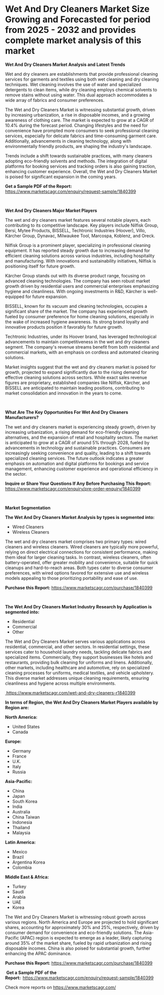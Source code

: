 <p><h1>Wet And Dry Cleaners Market Size Growing and Forecasted for period from 2025 - 2032 and provides complete market analysis of this market</h1></p><p><strong>Wet And Dry Cleaners Market Analysis and Latest Trends</strong></p>
<p><p>Wet and dry cleaners are establishments that provide professional cleaning services for garments and textiles using both wet cleaning and dry cleaning techniques. Wet cleaning involves the use of water and specialized detergents to clean items, while dry cleaning employs chemical solvents to remove stains without using water. This dual approach accommodates a wide array of fabrics and consumer preferences.</p><p>The Wet and Dry Cleaners Market is witnessing substantial growth, driven by increasing urbanization, a rise in disposable incomes, and a growing awareness of clothing care. The market is expected to grow at a CAGR of 10.4% during the forecast period. Changing lifestyles and the need for convenience have prompted more consumers to seek professional cleaning services, especially for delicate fabrics and time-consuming garment care. Additionally, advancements in cleaning technology, along with environmentally friendly products, are shaping the industry's landscape. </p><p>Trends include a shift towards sustainable practices, with many cleaners adopting eco-friendly solvents and methods. The integration of digital platforms for booking services and tracking orders is also gaining traction, enhancing customer experience. Overall, the Wet and Dry Cleaners Market is poised for significant expansion in the coming years.</p></p>
<p><strong>Get a Sample PDF of the Report:&nbsp;</strong> <a href="https://www.marketscagr.com/enquiry/request-sample/1840399?utm_campaign=2238&utm_medium=2&utm_source=Github&utm_content=ia&utm_term=22022025&utm_id=wet-and-dry-cleaners">https://www.marketscagr.com/enquiry/request-sample/1840399</a></p>
<p>&nbsp;</p>
<p><strong>Wet And Dry Cleaners Major Market Players</strong></p>
<p><p>The wet and dry cleaners market features several notable players, each contributing to its competitive landscape. Key players include Nilfisk Group, Bersi, Mytee Products, BISSELL, Techtronic Industries (Hoover), Villo, Kärcher Group, Dynavac, Milwaukee Tool, Marcospa, Koblenz, and Oreck.</p><p>Nilfisk Group is a prominent player, specializing in professional cleaning equipment. It has reported steady growth due to increasing demand for efficient cleaning solutions across various industries, including hospitality and manufacturing. With innovations and sustainability initiatives, Nilfisk is positioning itself for future growth.</p><p>Kärcher Group stands out with its diverse product range, focusing on advanced cleaning technologies. The company has seen robust market growth driven by residential users and commercial enterprises emphasizing hygiene and cleanliness. With ongoing investments in R&D, Kärcher is well-equipped for future expansion.</p><p>BISSELL, known for its vacuum and cleaning technologies, occupies a significant share of the market. The company has experienced growth fueled by consumer preference for home cleaning solutions, especially in the wake of increased hygiene awareness. Its strong brand loyalty and innovative products position it favorably for future growth.</p><p>Techtronic Industries, under its Hoover brand, has leveraged technological advancements to maintain competitiveness in the wet and dry cleaners segment. The company's revenue streams benefit from both residential and commercial markets, with an emphasis on cordless and automated cleaning solutions.</p><p>Market insights suggest that the wet and dry cleaners market is poised for growth, projected to expand significantly due to the rising demand for effective cleaning solutions across sectors. While exact sales revenue figures are proprietary, established companies like Nilfisk, Kärcher, and BISSELL are anticipated to maintain leading positions, contributing to market consolidation and innovation in the years to come.</p></p>
<p>&nbsp;</p>
<p><strong>What Are The Key Opportunities For Wet And Dry Cleaners Manufacturers?</strong></p>
<p><p>The wet and dry cleaners market is experiencing steady growth, driven by increasing urbanization, a rising demand for eco-friendly cleaning alternatives, and the expansion of retail and hospitality sectors. The market is anticipated to grow at a CAGR of around 5% through 2028, fueled by advancements in technology and sustainable practices. Consumers are increasingly seeking convenience and quality, leading to a shift towards specialized cleaning services. The future outlook indicates a greater emphasis on automation and digital platforms for bookings and service management, enhancing customer experience and operational efficiency in the sector.</p></p>
<p><strong>Inquire or Share Your Questions If Any Before Purchasing This Report:</strong> <a href="https://www.marketscagr.com/enquiry/pre-order-enquiry/1840399?utm_campaign=2238&utm_medium=2&utm_source=Github&utm_content=ia&utm_term=22022025&utm_id=wet-and-dry-cleaners">https://www.marketscagr.com/enquiry/pre-order-enquiry/1840399</a></p>
<p>&nbsp;</p>
<p><strong>Market Segmentation</strong></p>
<p><strong>The Wet And Dry Cleaners Market Analysis by types is segmented into:</strong></p>
<p><ul><li>Wired Cleaners</li><li>Wireless Cleaners</li></ul></p>
<p><p>The wet and dry cleaners market comprises two primary types: wired cleaners and wireless cleaners. Wired cleaners are typically more powerful, relying on direct electrical connections for consistent performance, making them ideal for larger cleaning tasks. In contrast, wireless cleaners, often battery-operated, offer greater mobility and convenience, suitable for quick cleanups and hard-to-reach areas. Both types cater to diverse consumer preferences, with wired options favored for extensive use and wireless models appealing to those prioritizing portability and ease of use.</p></p>
<p><strong>Purchase this Report:&nbsp;</strong><a href="https://www.marketscagr.com/purchase/1840399?utm_campaign=2238&utm_medium=2&utm_source=Github&utm_content=ia&utm_term=22022025&utm_id=wet-and-dry-cleaners">https://www.marketscagr.com/purchase/1840399</a></p>
<p>&nbsp;</p>
<p><strong>The Wet And Dry Cleaners Market Industry Research by Application is segmented into:</strong></p>
<p><ul><li>Residential</li><li>Commercial</li><li>Other</li></ul></p>
<p><p>The Wet and Dry Cleaners Market serves various applications across residential, commercial, and other sectors. In residential settings, these services cater to household laundry needs, tackling delicate fabrics and specialized items. Commercially, they support businesses like hotels and restaurants, providing bulk cleaning for uniforms and linens. Additionally, other markets, including healthcare and automotive, rely on specialized cleaning processes for uniforms, medical textiles, and vehicle upholstery. This diverse market addresses unique cleaning requirements, ensuring cleanliness and hygiene across multiple environments.</p></p>
<p><a href="https://www.marketscagr.com/wet-and-dry-cleaners-r1840399?utm_campaign=2238&utm_medium=2&utm_source=Github&utm_content=ia&utm_term=22022025&utm_id=wet-and-dry-cleaners">&nbsp;https://www.marketscagr.com/wet-and-dry-cleaners-r1840399</a></p>
<p><strong>In terms of Region, the Wet And Dry Cleaners Market Players available by Region are:</strong></p>
<p>
    <p> <strong> North America: </strong>
        <ul>
            <li>United States</li>
            <li>Canada</li>
        </ul>
        </p> 
    <p> <strong> Europe: </strong>
        <ul>
            <li>Germany</li>
            <li>France</li>
            <li>U.K.</li>
            <li>Italy</li>
            <li>Russia</li>
        </ul>
        </p> 
    <p> <strong> Asia-Pacific: </strong>
        <ul>
            <li>China</li>
            <li>Japan</li>
            <li>South Korea</li>
            <li>India</li>
            <li>Australia</li>
            <li>China Taiwan</li>
            <li>Indonesia</li>
            <li>Thailand</li>
            <li>Malaysia</li>
        </ul>
        </p> 
    <p> <strong> Latin America: </strong>
        <ul>
            <li>Mexico</li>
            <li>Brazil</li>
            <li>Argentina Korea</li>
            <li>Colombia</li>
        </ul>
        </p> 
    <p> <strong> Middle East & Africa: </strong>
        <ul>
            <li>Turkey</li>
            <li>Saudi</li>
            <li>Arabia</li>
            <li>UAE</li>
            <li>Korea</li>
        </ul>
    </p>
    </p>
<p><p>The Wet and Dry Cleaners Market is witnessing robust growth across various regions. North America and Europe are projected to hold significant shares, accounting for approximately 30% and 25%, respectively, driven by consumer demand for convenience and eco-friendly solutions. The Asia-Pacific (APAC) region is expected to emerge as a leader, likely capturing around 35% of the market share, fueled by rapid urbanization and rising disposable incomes. China is also poised for substantial growth, further enhancing the APAC dominance.</p></p>
<p><strong>Purchase this Report: </strong><a href="https://www.marketscagr.com/purchase/1840399?utm_campaign=2238&utm_medium=2&utm_source=Github&utm_content=ia&utm_term=22022025&utm_id=wet-and-dry-cleaners">https://www.marketscagr.com/purchase/1840399</a></p>
<p>&nbsp;<strong>Get a Sample PDF of the Report:&nbsp;&nbsp;</strong><a href="https://www.marketscagr.com/enquiry/request-sample/1840399?utm_campaign=2238&utm_medium=2&utm_source=Github&utm_content=ia&utm_term=22022025&utm_id=wet-and-dry-cleaners">https://www.marketscagr.com/enquiry/request-sample/1840399</a></p>
<p><strong></strong></p>
<p>Check more reports on <a href="https://www.marketscagr.com/?utm_campaign=2238&utm_medium=2&utm_source=Github&utm_content=ia&utm_term=22022025&utm_id=wet-and-dry-cleaners">https://www.marketscagr.com/</a></p>